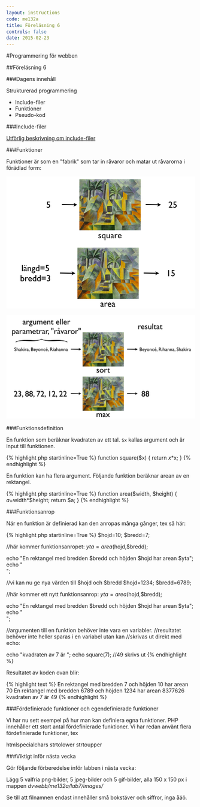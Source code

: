```yaml
---
layout: instructions
code: me132a
title: Föreläsning 6
controls: false
date: 2015-02-23
---
```


#Programmering för webben

##Föreläsning 6

###Dagens innehåll

Strukturerad programmering

- Include-filer
- Funktioner
- Pseudo-kod
 
###Include-filer

[Utförlig beskrivning om include-filer](include.pdf)

###Funktioner

Funktioner är som en "fabrik" som tar in råvaror och matar ut råvarorna i förädlad form:

![](im6/funktion1.png)

![](im6/funktion2.png) 

###Funktionsdefinition

En funktion som beräknar kvadraten av ett tal. `$x` kallas argument och är input till funktionen. 

{% highlight php  startinline=True %}
function square($x)
{
    return $x*$x;
}
{% endhighlight %}

En funktion kan ha flera argument. Följande funktion beräknar arean av en rektangel. 
 
{% highlight php  startinline=True %}
function area($width, $height)
{
    $a=$width*$height;
    return $a;
}
{% endhighlight %}
 
###Funktionsanrop

När en funktion är definierad kan den anropas många gånger, tex så här:


{% highlight php  startinline=True %}
$hojd=10;
$bredd=7;

//här kommer funktionsanropet:
$yta=area($hojd,$bredd);

echo "En rektangel med bredden $bredd och höjden $hojd har arean $yta";
echo "<br>";

//vi kan nu ge nya värden till $hojd och $bredd
$hojd=1234;
$bredd=6789;

//här kommer ett nytt funktionsanrop:
$yta=area($hojd,$bredd);

echo "En rektangel med bredden $bredd och höjden $hojd har arean $yta";
echo "<br>";

//argumenten till en funktion behöver inte vara en variabler.
//resultatet behöver inte heller sparas i en variabel utan kan
//skrivas ut direkt med echo:

echo "kvadraten av 7 är ";
echo square(7); //49 skrivs ut
{% endhighlight %}
 
Resultatet av koden ovan blir:

{% highlight text %}
En rektangel med bredden 7 och höjden 10 har arean 70
En rektangel med bredden 6789 och höjden 1234 har arean 8377626
kvadraten av 7 är 49
{% endhighlight %}

###Fördefinierade funktioner och egendefinierade funktioner

Vi har nu sett exempel på hur man kan definiera egna funktioner. PHP innehåller ett stort antal fördefinierade funktioner. Vi har redan använt flera fördefinierade funktioner, tex

htmlspecialchars
strtolower 
strtoupper

###Viktigt inför nästa vecka

Gör följande förberedelse inför labben i nästa vecka:

Lägg 5 valfria png-bilder, 5 jpeg-bilder och 5 gif-bilder, alla  150 x 150 px i mappen *dvwebb/me132a/lab7/images/*

Se till att filnamnen endast innehåller små bokstäver och siffror, inga åäö. 
